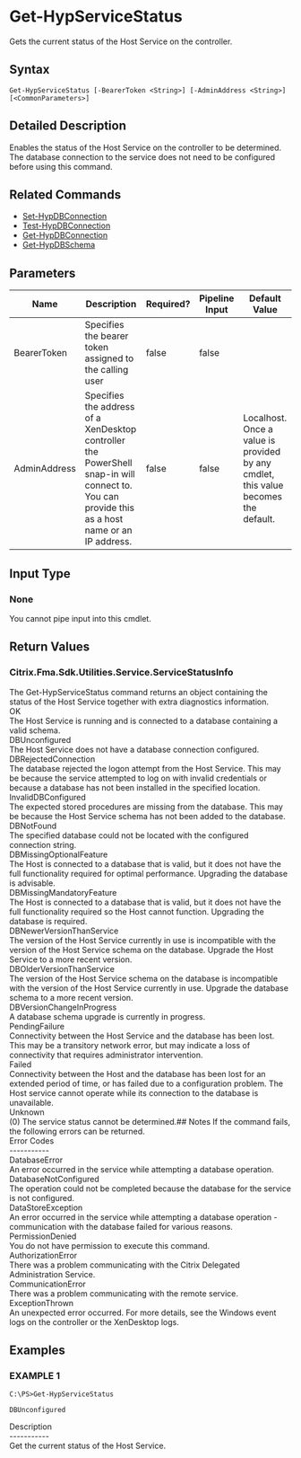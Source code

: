 ﻿# Get-HypServiceStatus

   Gets the current status of the Host Service on the controller.

## Syntax
```
Get-HypServiceStatus [-BearerToken <String>] [-AdminAddress <String>] [<CommonParameters>]
```

## Detailed Description
   Enables the status of the Host Service on the controller to be determined. The database connection to the service does not need to be configured before using this command.

## Related Commands
  * [Set-HypDBConnection](Set-HypDBConnection.html)
  * [Test-HypDBConnection](Test-HypDBConnection.html)
  * [Get-HypDBConnection](Get-HypDBConnection.html)
  * [Get-HypDBSchema](Get-HypDBSchema.html)
## Parameters

| Name   | Description | Required? | Pipeline Input | Default Value |
| --- | --- | --- | --- | --- |
| BearerToken | Specifies the bearer token assigned to the calling user | false | false |  |
| AdminAddress | Specifies the address of a XenDesktop controller the PowerShell snap-in will connect to. You can provide this as a host name or an IP address. | false | false | Localhost. Once a value is provided by any cmdlet, this value becomes the default. |

## Input Type
### None
   You cannot pipe input into this cmdlet.
## Return Values
### Citrix.Fma.Sdk.Utilities.Service.ServiceStatusInfo
   The Get-HypServiceStatus command returns an object containing the status of the Host Service together with extra diagnostics information.<br>OK<br>    The Host Service is running and is connected to a database containing a valid schema.<br>DBUnconfigured<br>    The Host Service does not have a database connection configured.<br>DBRejectedConnection<br>    The database rejected the logon attempt from the Host Service.  This may be because the service attempted to log on with invalid credentials or because a database has not been installed in the specified location.<br>InvalidDBConfigured<br>    The expected stored procedures are missing from the database.  This may be because the Host Service schema has not been added to the database.<br>DBNotFound<br>    The specified database could not be located with the configured connection string.<br>DBMissingOptionalFeature<br>    The Host is connected to a database that is valid, but it does not have the full functionality required for optimal performance. Upgrading the database is advisable.<br>DBMissingMandatoryFeature<br>    The Host is connected to a database that is valid, but it does not have the full functionality required so the Host cannot function. Upgrading the database is required.<br>DBNewerVersionThanService<br>    The version of the Host Service currently in use is incompatible with the version of the Host Service schema on the database.  Upgrade the Host Service to a more recent version.<br>DBOlderVersionThanService<br>    The version of the Host Service schema on the database is incompatible with the version of the Host Service currently in use.  Upgrade the database schema to a more recent version.<br>DBVersionChangeInProgress<br>    A database schema upgrade is currently in progress.<br>PendingFailure<br>    Connectivity between the Host Service and the database has been lost. This may be a transitory network error, but may indicate a loss of connectivity that requires administrator intervention.<br>Failed<br>    Connectivity between the Host and the database has been lost for an extended period of time, or has failed due to a configuration problem. The Host service cannot operate while its connection to the database is unavailable.<br>Unknown<br>    (0) The service status cannot be determined.## Notes
   If the command fails, the following errors can be returned.<br>    Error Codes<br>    -----------<br>    DatabaseError<br>        An error occurred in the service while attempting a database operation.<br>    DatabaseNotConfigured<br>        The operation could not be completed because the database for the service is not configured.<br>    DataStoreException<br>        An error occurred in the service while attempting a database operation - communication with the database failed for various reasons.<br>    PermissionDenied<br>        You do not have permission to execute this command.<br>    AuthorizationError<br>        There was a problem communicating with the Citrix Delegated Administration Service.<br>    CommunicationError<br>        There was a problem communicating with the remote service.<br>    ExceptionThrown<br>        An unexpected error occurred.  For more details, see the Windows event logs on the controller or the XenDesktop logs.
## Examples

### EXAMPLE 1
```
C:\PS>Get-HypServiceStatus

DBUnconfigured
```
   Description<br>-----------<br>Get the current status of the Host Service.
